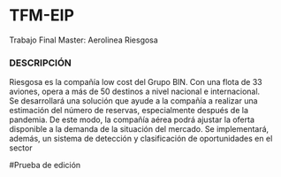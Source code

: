 # TFM-EIP
Trabajo Final Master: Aerolinea Riesgosa 

### DESCRIPCIÓN
Riesgosa es la compañía low cost del Grupo BIN. Con una flota de 33 aviones, opera a más de 50 destinos a nivel nacional e internacional. <br>
Se desarrollará una solución que ayude a la compañía a realizar una estimación del número de reservas, especialmente después de la pandemia. De este modo, la compañía aérea podrá ajustar la oferta disponible a 
la demanda de la situación del mercado. Se implementará, además, un sistema de detección y clasificación de oportunidades en el sector

#Prueba de  edición
